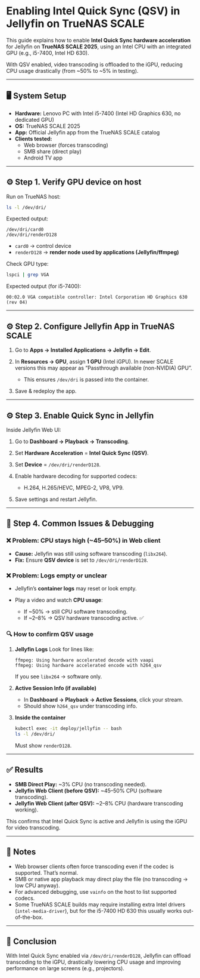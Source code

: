 # Enabling Intel Quick Sync (QSV) in Jellyfin on TrueNAS SCALE

This guide explains how to enable **Intel Quick Sync hardware acceleration** for Jellyfin on **TrueNAS SCALE 2025**, using an Intel CPU with an integrated GPU (e.g., i5-7400, Intel HD 630).  

With QSV enabled, video transcoding is offloaded to the iGPU, reducing CPU usage drastically (from ~50% to ~5% in testing).

---

## 🖥️ System Setup
- **Hardware:** Lenovo PC with Intel i5-7400 (Intel HD Graphics 630, no dedicated GPU)  
- **OS:** TrueNAS SCALE 2025  
- **App:** Official Jellyfin app from the TrueNAS SCALE catalog  
- **Clients tested:**  
  - Web browser (forces transcoding)  
  - SMB share (direct play)  
  - Android TV app  

---

## ⚙️ Step 1. Verify GPU device on host

Run on TrueNAS host:

```bash
ls -l /dev/dri/
````

Expected output:

```
/dev/dri/card0
/dev/dri/renderD128
```

* `card0` → control device
* `renderD128` → **render node used by applications (Jellyfin/ffmpeg)**

Check GPU type:

```bash
lspci | grep VGA
```

Expected output (for i5-7400):

```
00:02.0 VGA compatible controller: Intel Corporation HD Graphics 630 (rev 04)
```

---

## ⚙️ Step 2. Configure Jellyfin App in TrueNAS SCALE

1. Go to **Apps → Installed Applications → Jellyfin → Edit**.
2. In **Resources → GPU**, assign **1 GPU** (Intel iGPU). In newer SCALE versions this may appear as “Passthrough available (non-NVIDIA) GPU”.

   * This ensures `/dev/dri` is passed into the container.
3. Save & redeploy the app.

---

## ⚙️ Step 3. Enable Quick Sync in Jellyfin

Inside Jellyfin Web UI:

1. Go to **Dashboard → Playback → Transcoding**.
2. Set **Hardware Acceleration** = **Intel Quick Sync (QSV)**.
3. Set **Device** = `/dev/dri/renderD128`.
4. Enable hardware decoding for supported codecs:

   * H.264, H.265/HEVC, MPEG-2, VP8, VP9.
5. Save settings and restart Jellyfin.

---

## 🐛 Step 4. Common Issues & Debugging

### ❌ Problem: CPU stays high (\~45–50%) in Web client

* **Cause:** Jellyfin was still using software transcoding (`libx264`).
* **Fix:** Ensure **QSV device** is set to `/dev/dri/renderD128`.

### ❌ Problem: Logs empty or unclear

* Jellyfin’s **container logs** may reset or look empty.
* Play a video and watch **CPU usage**:

  * If \~50% → still CPU software transcoding.
  * If \~2–8% → QSV hardware transcoding active. ✅

### 🔍 How to confirm QSV usage

1. **Jellyfin Logs**
   Look for lines like:

   ```
   ffmpeg: Using hardware accelerated decode with vaapi
   ffmpeg: Using hardware accelerated encode with h264_qsv
   ```

   If you see `libx264` → software only.

2. **Active Session Info (if available)**

   * In **Dashboard → Playback → Active Sessions**, click your stream.
   * Should show `h264_qsv` under transcoding info.

3. **Inside the container**

   ```bash
   kubectl exec -it deploy/jellyfin -- bash
   ls -l /dev/dri/
   ```

   Must show `renderD128`.

---

## ✅ Results

* **SMB Direct Play:** \~3% CPU (no transcoding needed).
* **Jellyfin Web Client (before QSV):** \~45–50% CPU (software transcoding).
* **Jellyfin Web Client (after QSV):** \~2–8% CPU (hardware transcoding working).

This confirms that Intel Quick Sync is active and Jellyfin is using the iGPU for video transcoding.

---

## 📌 Notes

* Web browser clients often force transcoding even if the codec is supported. That’s normal.
* SMB or native app playback may direct play the file (no transcoding → low CPU anyway).
* For advanced debugging, use `vainfo` on the host to list supported codecs.
* Some TrueNAS SCALE builds may require installing extra Intel drivers (`intel-media-driver`), but for the i5-7400 HD 630 this usually works out-of-the-box.

---

## 🎉 Conclusion

With Intel Quick Sync enabled via `/dev/dri/renderD128`, Jellyfin can offload transcoding to the iGPU, drastically lowering CPU usage and improving performance on large screens (e.g., projectors).